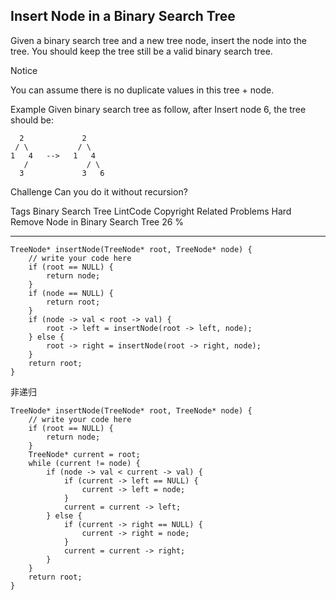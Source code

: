 ## Insert Node in a Binary Search Tree  ##

Given a binary search tree and a new tree node, insert the node into the tree. You should keep the tree still be a valid binary search tree.

 Notice

You can assume there is no duplicate values in this tree + node.

Example
Given binary search tree as follow, after Insert node 6, the tree should be:

	  2             2
	 / \           / \
	1   4   -->   1   4
	   /             / \ 
	  3             3   6

Challenge 
Can you do it without recursion?

Tags 
Binary Search Tree LintCode Copyright
Related Problems 
Hard Remove Node in Binary Search Tree 26 %

----------
    TreeNode* insertNode(TreeNode* root, TreeNode* node) {
        // write your code here
        if (root == NULL) {
            return node;
        }
        if (node == NULL) {
            return root;
        }
        if (node -> val < root -> val) {
            root -> left = insertNode(root -> left, node);
        } else {
            root -> right = insertNode(root -> right, node);
        }
        return root;
    }

非递归

	TreeNode* insertNode(TreeNode* root, TreeNode* node) {
	    // write your code here
	    if (root == NULL) {
	        return node;
	    }
	    TreeNode* current = root;
	    while (current != node) {
	        if (node -> val < current -> val) {
	            if (current -> left == NULL) {
	                current -> left = node;
	            }
	            current = current -> left;
	        } else {
	            if (current -> right == NULL) {
	                current -> right = node;
	            }
	            current = current -> right;
	        }
	    }
	    return root;
	}